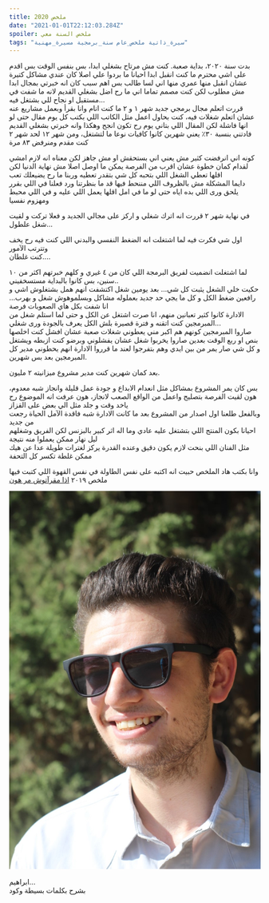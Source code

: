 ```yaml
---
title: ملخص 2020 
date: "2021-01-01T22:12:03.284Z"
spoiler: ملخص السنة معي
tags: "سيرة_ذاتية ملخص_عام سنة_برمجية مسيرة_مهنية"
---
```


بدت سنة ٢٠٢٠، بداية صعبة. كنت مش مرتاح بشغلي ابدا، بس بنفس الوقت بس اقدم على اشي محترم ما كنت انقبل ابدا احيانا ما بردوا علي اصلا كان عندي مشاكل كتيرة عشان انقبل منها عمري منها اني لسا طالب بس اهم سبب كان انه خبرتي بمجال ابدا مش مطلوب لكن كنت مصمم تماما اني ما رح اضل بشغلي القديم لانه ما شفت في مستقبل او نجاح للي بشتغل فيه...<br/>
قررت اتعلم مجال برمجي جديد شهر ١ و ٢ ما كنت انام وانا بقرأ وبعمل مشاريع عنه عشان اتعلم شغلات فيه، كنت بحاول اعمل مثل الكاتب اللي بكتب كل يوم مقال حتى لو انها فاشلة لكن المقال اللي بتاني يوم رح تكون انجح وهكذا وانه خبرتي بشغلي القديم فادتني بنسبة ٣٠٪ يعني شهرين كانوا كافيات نوعا ما لتشتغل، ومن شهر ١٢ لحد شهر ٢ كنت مقدم ومنرفض ٨٣ مرة<br/>

 كونه اني انرفضت كثير مش يعني اني بستحقش او مش جاهز لكن معناه انه لازم امشي لقدام كمان خطوة عشان اقرب من الفرصة يمكن ما اوصل اصلا مش نهاية الدنيا لكن اقلها تعطي الشغل اللي بتحبه كل شي بتقدر تعطيه وربنا ما رح يضيعلك تعب
  <br/>
 دايما المشكلة مش بالظروف اللي مننحط فيها قد ما بنظرتنا ورد فعلنا في اللي بقرر يلحق ورى اللي بده اياه حتى لو ما في امل اقلها يعمل اللي عليه و في اللي محبط ومهزوم نفسيا <br/>

في نهاية شهر ٢ قررت انه اترك شغلي و اركز على مجالي الجديد و فعلا تركت و لقيت شغل علطول... <br/>

اول شي فكرت فيه لما اشتغلت انه الضغط النفسي والبدني اللي كنت فيه رح يخف وتترتب الآمور <br/>
كنت غلطان....<br/>

لما اشتغلت انضميت لفريق البرمجة اللي كان من ٤ غيري و كلهم خبرتهم اكثر من ١٠ سنين، بس كانوا بالبداية مستسخفيني.. <br/>
حكيت خلي الشغل يثبت كل شي... بعد يومين شغل اكتشفت انهم همل بشتغلوش اشي و رافعين ضغط الكل و كل ما يجي حد جديد بعملوله مشاكل وبسلموهوش شغل و بهرب... انا شفت بكل هاي الصعوبات فرصة<br/>
الادارة كانوا كثير تعبانين منهم، انا صرت اشتغل عن الكل و حتى لما استلم شغل من المبرمجين كنت اتقنه و فترة قصيرة بلش الكل يعرف بالجودة ورى شغلي... <br/>
صاروا المبرمجين كونهم هم اكبر مني يعطوني شغلات صعبة عشان افشل كنت اخلصها بنص او ربع الوقت بعدين صاروا يخربوا شغل عشان يفشلوني وبرضو كنت ازبطه ويشتغل و كل شي صار يمر من بين ايدي وهم بتفرجوا لعند ما قرروا الادارة انهم يحطوني مدير كل المبرمجين بعد بس شهرين.<br/>

بعد كمان شهرين كنت مدير مشروع ميزانيته ٢ مليون.
<br/>

بس كان يمر المشروع بمشاكل مثل انعدام الابداع و جودة عمل قليلة وانجاز شبه معدوم، هون لقيت الفرصة بتصليح واعمل من الواقع الصعب لانجاز، هون عرفت انه الموضوع رح ياخد وقت و جلد مثل الي بعض على القزاز<br/>
وبالفعل طلعنا اول اصدار من المشروع بعد ما كانت الادارة شبه فاقدة الآمل الحياة رجعت من جديد<br/>
احيانا بكون المنتج اللي بتشتغل عليه عادي وما اله اثر كبير بالبزنس لكن الفريق وشغلهم ليل نهار ممكن يعملوا منه نتيجة<br/>
مثل الفنان اللي بنحت لازم يكون دقيق وعنده القدرة يركز لغترات طويلة عدا عن هيك ممكن غلطة تكسر كل التحفة 

وانا بكتب هاد الملخص حبيت انه اكتبه على نفس الطاولة في نفس القهوة اللي كتبت فيها ملخص ٢٠١٩ 
<a href="../2019">اذا مقرآتوش مر هون </a>


<!-- وبالنهاية تعرفت على ناس كتيرة مرتبة ونصحت ٦ كيلو بعد ما كنت جلدة وعضمة وقرأت ١٦ كتاب وتعلمت كيف احكي بطريقة رسمية و افهم لغة الجسد بشكل علمي اكثر  -->


![LBC](./highlights/thumbnail_IMG_1870.jpg)

ابراهيم...<br/>
بشرح بكلمات بسيطة وكود
<!-- شهرين كاملين وانا بعاني معهم لحد ما اقنعت الادارة انه يروحوهم كلهم و نبني فريق من اول وجديد انا مديره و هيك صار لكن الامور ما مشيت بسلاسة... كان في عقبات اتضريت انه اتعلم امور اساسية بالحياة من اول وجديد مثل كيف احكي وكيف اواجه اللي بيغلط وكيف احكي لما انا بغلط ولغة الجسد وكل هاد انا ما رحت دورة او مدرسة لاتعلمه انحطيت بظروف انه اتعلم هلشي وصار شغل يمشي وفي حلقة الانجاز ماشية<br/> -->



<!-- السنة كانت عبارة عن مزيج من الاكشن والنضوج واستيعاب لآمور ملازمتني وبعض المتغيرات الي بتصير بين كل حين و حين...<br/> -->
<!-- بديت السنة كنت بعاني بالشغل وبدور على اي فرصة للهروب، بس بالاخر قلبي حكالي اترك ومتسألش وراك وركز على اللي جاي، وحرفيا هيك صار في شهر ٢ تركت شغلي و لقيت شغل جديد، ومع الحجر اجى الوقت  اللي قعدت مع حالي واحضرت افلام بعد ما كانلي ٣ سنوات مو حاضر فيلم وقرأت كتب حسيت رجعت الآلوان للحياة بعد ما كنت غرقان باعتبارات اجتماعية ووظيفية.<br/>
ولانه كنت غرقان ما صحلي افكر <br/>
كان الحجر هو الفرصة عشان اطلع من كل هاد الكهف الوهمي اللي خلقته لحالي<br/>


وكنت بعاني من مشكلة عويصة من السنين اللي قبل الا وهي نوعية الناس اللي بحتك معهم، لهيك نسفت حياتي الاجتماعية وبنيت وحدة جديدة من اول وجديد<br/>
استخدمت اسلوب الخشن واعتزلت كل ما يؤذيني، وغيرت كل شي مادي بحياتي، من غرفة لملابس لاجهزة ما عدا الموبايل ما غيرته لانه وقتها قررت انه انا مش بحاجة لا موبايل ولا سوشال ميديا وشطبت حساباتي وحطيت الموبايل على رف الخزانة<br/>
غسلت ايدي من كل شي حرفيا<br/>
وكل اساليب التواصل عندي وقتها هي الايميل للشغل او وجه لوجه ومع الحظر ما كان في بوجهي غير اهل البيت -->